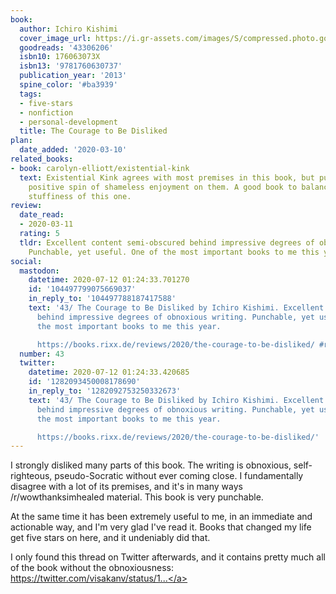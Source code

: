 ```yaml
---
book:
  author: Ichiro Kishimi
  cover_image_url: https://i.gr-assets.com/images/S/compressed.photo.goodreads.com/books/1545421684l/43306206._SY475_.jpg
  goodreads: '43306206'
  isbn10: 176063073X
  isbn13: '9781760630737'
  publication_year: '2013'
  spine_color: '#ba3939'
  tags:
  - five-stars
  - nonfiction
  - personal-development
  title: The Courage to Be Disliked
plan:
  date_added: '2020-03-10'
related_books:
- book: carolyn-elliott/existential-kink
  text: Existential Kink agrees with most premises in this book, but puts an entirely
    positive spin of shameless enjoyment on them. A good book to balance the dour
    stuffiness of this one.
review:
  date_read:
  - 2020-03-11
  rating: 5
  tldr: Excellent content semi-obscured behind impressive degrees of obnoxious writing.
    Punchable, yet useful. One of the most important books to me this year.
social:
  mastodon:
    datetime: 2020-07-12 01:24:33.701270
    id: '104497799075669037'
    in_reply_to: '104497788187417588'
    text: '43/ The Courage to Be Disliked by Ichiro Kishimi. Excellent content semi-obscured
      behind impressive degrees of obnoxious writing. Punchable, yet useful. One of
      the most important books to me this year.

      https://books.rixx.de/reviews/2020/the-courage-to-be-disliked/ #rixxReads'
  number: 43
  twitter:
    datetime: 2020-07-12 01:24:33.420685
    id: '1282093450008178690'
    in_reply_to: '1282092753250332673'
    text: '43/ The Courage to Be Disliked by Ichiro Kishimi. Excellent content semi-obscured
      behind impressive degrees of obnoxious writing. Punchable, yet useful. One of
      the most important books to me this year.

      https://books.rixx.de/reviews/2020/the-courage-to-be-disliked/'
---
```


I strongly disliked many parts of this book. The writing is obnoxious, self-righteous, pseudo-Socratic without ever coming close. I fundamentally disagree with a lot of its premises, and it's in many ways /r/wowthanksimhealed material. This book is very punchable.

At the same time it has been extremely useful to me, in an immediate and actionable way, and I'm very glad I've read it. Books that changed my life get five stars on here, and it undeniably did that.

I only found this thread on Twitter afterwards, and it contains pretty much all of the book without the obnoxiousness: <a target="_blank" href="https://twitter.com/visakanv/status/1037715339314847747" rel="nofollow">https://twitter.com/visakanv/status/1...</a>
